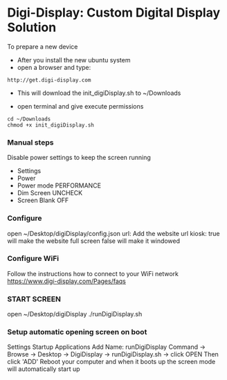 # Digi-Display: Custom Digital Display Solution

To prepare a new device
- After you install the new ubuntu system
- open a browser and type:
```
http://get.digi-display.com
```
- This will download the init_digiDisplay.sh to ~/Downloads

- open terminal and give execute permissions
```angular2html
cd ~/Downloads
chmod +x init_digiDisplay.sh
```

### Manual steps
Disable power settings to keep the screen running
- Settings
- Power
- Power mode PERFORMANCE
- Dim Screen UNCHECK
- Screen Blank OFF

### Configure
open ~/Desktop/digiDisplay/config.json
url: Add the website url
kiosk: true will make the website full screen false will make it windowed

### Configure WiFi
Follow the instructions how to connect to your WiFi network 
https://www.digi-display.com/Pages/faqs

### START SCREEN
open ~/Desktop/digiDisplay
./runDigiDisplay.sh

### Setup automatic opening screen on boot
Settings
Startup Applications
Add
Name: runDigiDisplay
Command -> Browse -> Desktop -> DigiDisplay -> runDigiDisplay.sh -> click OPEN
Then click 'ADD'
Reboot your computer and when it boots up the screen mode will automatically start up 